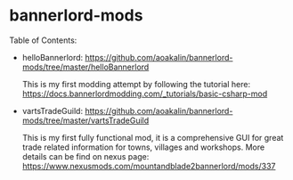 # bannerlord-mods

Table of Contents:

* helloBannerlord: https://github.com/aoakalin/bannerlord-mods/tree/master/helloBannerlord

  This is my first modding attempt by following the tutorial here: https://docs.bannerlordmodding.com/_tutorials/basic-csharp-mod
  
* vartsTradeGuild: https://github.com/aoakalin/bannerlord-mods/tree/master/vartsTradeGuild

  This is my first fully functional mod, it is a comprehensive GUI for great trade related information for towns, villages and workshops. More details can be find on nexus page: https://www.nexusmods.com/mountandblade2bannerlord/mods/337
